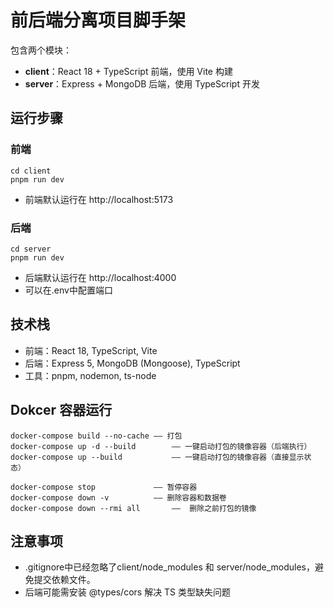 # 前后端分离项目脚手架

包含两个模块：
- **client**：React 18 + TypeScript 前端，使用 Vite 构建
- **server**：Express + MongoDB 后端，使用 TypeScript 开发

## 运行步骤

### 前端
```
cd client
pnpm run dev
```
- 前端默认运行在 http://localhost:5173

### 后端
```
cd server
pnpm run dev
```

- 后端默认运行在 http://localhost:4000
- 可以在.env中配置端口

## 技术栈
- 前端：React 18, TypeScript, Vite
- 后端：Express 5, MongoDB (Mongoose), TypeScript
- 工具：pnpm, nodemon, ts-node

## Dokcer 容器运行
```
docker-compose build --no-cache	—— 打包
docker-compose up -d --build 		—— 一键启动打包的镜像容器（后端执行）
docker-compose up --build			—— 一键启动打包的镜像容器（直接显示状态）

docker-compose stop				—— 暂停容器
docker-compose down -v			—— 删除容器和数据卷
docker-compose down --rmi all 		——  删除之前打包的镜像
```


## 注意事项
- .gitignore中已经忽略了client/node_modules 和 server/node_modules，避免提交依赖文件。
- 后端可能需安装 @types/cors 解决 TS 类型缺失问题